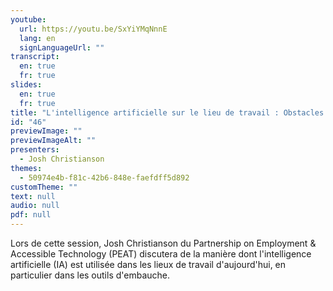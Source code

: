 ```yaml
---
youtube:
  url: https://youtu.be/SxYiYMqNnnE
  lang: en
  signLanguageUrl: ""
transcript:
  en: true
  fr: true
slides:
  en: true
  fr: true
title: "L'intelligence artificielle sur le lieu de travail : Obstacles et avantages"
id: "46"
previewImage: ""
previewImageAlt: ""
presenters:
  - Josh Christianson
themes:
  - 50974e4b-f81c-42b6-848e-faefdff5d892
customTheme: ""
text: null
audio: null
pdf: null
---
```

Lors de cette session, Josh Christianson du Partnership on Employment & Accessible Technology (PEAT) discutera de la manière dont l'intelligence artificielle (IA) est utilisée dans les lieux de travail d'aujourd'hui, en particulier dans les outils d'embauche.
